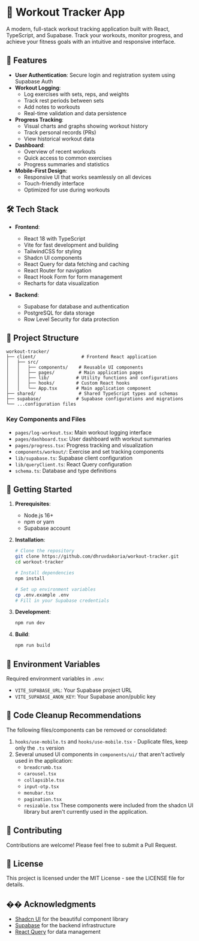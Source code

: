 # 💪 Workout Tracker App

A modern, full-stack workout tracking application built with React, TypeScript, and Supabase. Track your workouts, monitor progress, and achieve your fitness goals with an intuitive and responsive interface.

## 🌟 Features

- **User Authentication**: Secure login and registration system using Supabase Auth
- **Workout Logging**: 
  - Log exercises with sets, reps, and weights
  - Track rest periods between sets
  - Add notes to workouts
  - Real-time validation and data persistence
- **Progress Tracking**:
  - Visual charts and graphs showing workout history
  - Track personal records (PRs)
  - View historical workout data
- **Dashboard**:
  - Overview of recent workouts
  - Quick access to common exercises
  - Progress summaries and statistics
- **Mobile-First Design**:
  - Responsive UI that works seamlessly on all devices
  - Touch-friendly interface
  - Optimized for use during workouts

## 🛠️ Tech Stack

- **Frontend**:
  - React 18 with TypeScript
  - Vite for fast development and building
  - TailwindCSS for styling
  - Shadcn UI components
  - React Query for data fetching and caching
  - React Router for navigation
  - React Hook Form for form management
  - Recharts for data visualization

- **Backend**:
  - Supabase for database and authentication
  - PostgreSQL for data storage
  - Row Level Security for data protection

## 📁 Project Structure

```
workout-tracker/
├── client/                 # Frontend React application
│   ├── src/
│   │   ├── components/    # Reusable UI components
│   │   ├── pages/         # Main application pages
│   │   ├── lib/          # Utility functions and configurations
│   │   ├── hooks/        # Custom React hooks
│   │   └── App.tsx       # Main application component
├── shared/                # Shared TypeScript types and schemas
├── supabase/             # Supabase configurations and migrations
└── ...configuration files
```

### Key Components and Files

- `pages/log-workout.tsx`: Main workout logging interface
- `pages/dashboard.tsx`: User dashboard with workout summaries
- `pages/progress.tsx`: Progress tracking and visualization
- `components/workout/`: Exercise and set tracking components
- `lib/supabase.ts`: Supabase client configuration
- `lib/queryClient.ts`: React Query configuration
- `schema.ts`: Database and type definitions

## 🚀 Getting Started

1. **Prerequisites**:
   - Node.js 16+
   - npm or yarn
   - Supabase account

2. **Installation**:
   ```bash
   # Clone the repository
   git clone https://github.com/dhruvdakoria/workout-tracker.git
   cd workout-tracker

   # Install dependencies
   npm install

   # Set up environment variables
   cp .env.example .env
   # Fill in your Supabase credentials
   ```

3. **Development**:
   ```bash
   npm run dev
   ```

4. **Build**:
   ```bash
   npm run build
   ```

## 🔐 Environment Variables

Required environment variables in `.env`:
- `VITE_SUPABASE_URL`: Your Supabase project URL
- `VITE_SUPABASE_ANON_KEY`: Your Supabase anon/public key

## 🧹 Code Cleanup Recommendations

The following files/components can be removed or consolidated:

1. `hooks/use-mobile.ts` and `hooks/use-mobile.tsx` - Duplicate files, keep only the `.ts` version
2. Several unused UI components in `components/ui/` that aren't actively used in the application:
   - `breadcrumb.tsx`
   - `carousel.tsx`
   - `collapsible.tsx`
   - `input-otp.tsx`
   - `menubar.tsx`
   - `pagination.tsx`
   - `resizable.tsx`
   These components were included from the shadcn UI library but aren't currently used in the application.

## 🤝 Contributing

Contributions are welcome! Please feel free to submit a Pull Request.

## 📝 License

This project is licensed under the MIT License - see the LICENSE file for details.

## �� Acknowledgments

- [Shadcn UI](https://ui.shadcn.com/) for the beautiful component library
- [Supabase](https://supabase.com/) for the backend infrastructure
- [React Query](https://tanstack.com/query/latest) for data management 